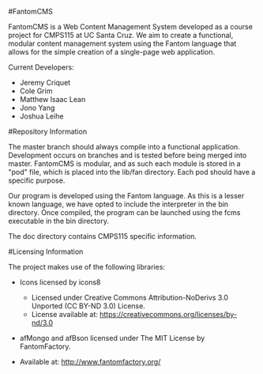 #FantomCMS

FantomCMS is a Web Content Management System developed as a course project for CMPS115 at UC Santa Cruz. We aim to create a functional, modular content management system using the Fantom language that allows for the simple creation of a single-page web application.

Current Developers:
- Jeremy Criquet
- Cole Grim
- Matthew Isaac Lean
- Jono Yang
- Joshua Leihe

#Repository Information

The master branch should always compile into a functional application. Development occurs on branches and is tested before being merged into master. FantomCMS is modular, and as such each module is stored in a "pod" file, which is placed into the lib/fan directory. Each pod should have a specific purpose.

Our program is developed using the Fantom language. As this is a lesser known language, we have opted to include the interpreter in the bin directory. Once compiled, the program can be launched using the fcms executable in the bin directory.

The doc directory contains CMPS115 specific information.

#Licensing Information

The project makes use of the following libraries:

- Icons licensed by icons8
    - Licensed under Creative Commons Attribution-NoDerivs 3.0 Unported (CC BY-ND 3.0) License.
    - License available at: https://creativecommons.org/licenses/by-nd/3.0

- afMongo and afBson licensed under The MIT License by FantomFactory. 
 - Available at: http://www.fantomfactory.org/
